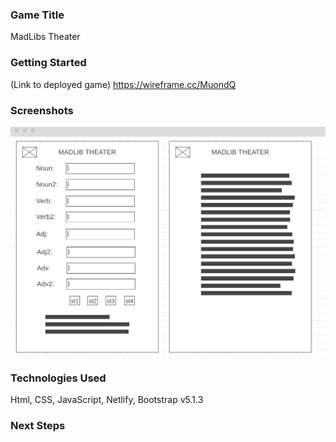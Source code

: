 ### Game Title
MadLibs Theater

### Getting Started
(Link to deployed game)
https://wireframe.cc/MuondQ

### Screenshots
![Wireframe for project](assets/Screen%20Shot%202022-02-10%20at%208.34.08%20PM.png?raw=true)

### Technologies Used
Html, CSS, JavaScript, Netlify, Bootstrap v5.1.3

### Next Steps